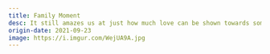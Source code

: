 ```yaml
---
title: Family Moment
desc: It still amazes us at just how much love can be shown towards something.
origin-date: 2021-09-23
image: https://i.imgur.com/WejUA9A.jpg
---
```

